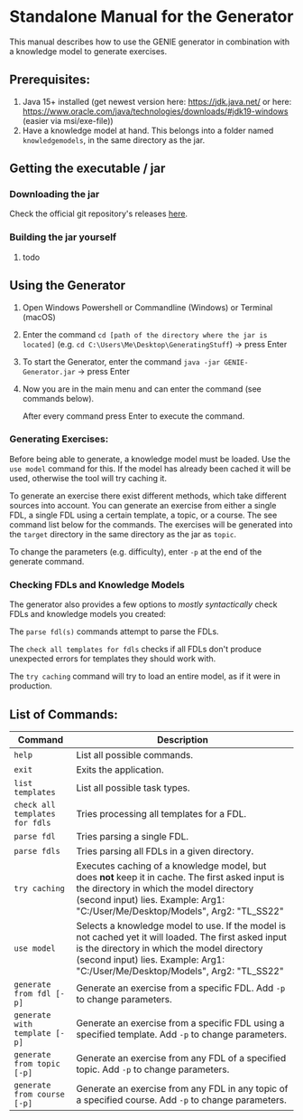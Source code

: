 # Standalone Manual for the Generator

This manual describes how to use the GENIE generator in combination with a knowledge model to
generate exercises.

## Prerequisites:

1. Java 15+ installed (get newest version here: https://jdk.java.net/ or here: https://www.oracle.com/java/technologies/downloads/#jdk19-windows (easier via msi/exe-file))
2. Have a knowledge model at hand. This belongs into a folder named `knowledgemodels`, in the same
   directory as the jar.

## Getting the executable / jar

### Downloading the jar

Check the official git repository's releases [here](https://collaborating.tuhh.de/w-6/forschung/generating/knowledgerepository/-/tree/master/GENIE%20CLI).

### Building the jar yourself

1. todo

## Using the Generator

1. Open Windows Powershell or Commandline (Windows) or Terminal (macOS)
2. Enter the command `cd [path of the directory where the jar is located]` (e.g. `cd C:\Users\Me\Desktop\GeneratingStuff`) -> press Enter
3. To start the Generator, enter the command `java -jar GENIE-Generator.jar` -> press Enter
4. Now you are in the main menu and can enter the command (see commands below).

   After every command press Enter to execute the command.

### Generating Exercises:

Before being able to generate, a knowledge model must be loaded. Use the `use model` command
for this. If the model has already been cached it will be used, otherwise the tool will try caching 
it.

To generate an exercise there exist different methods, which take different sources into account.
You can generate an exercise from either a single FDL, a single FDL using a certain template, a
topic, or a course. The see command list below for the commands. The exercises will be generated
into the `target` directory in the same directory as the jar as `topic`.

To change the parameters (e.g. difficulty), enter `-p` at the end of the generate command.

### Checking FDLs and Knowledge Models

The generator also provides a few options to *mostly syntactically* check FDLs and knowledge models 
you created:

The `parse fdl(s)` commands attempt to parse the FDLs. 

The `check all templates for fdls` checks if all FDLs don't produce unexpected errors for 
templates they should work with.

The `try caching` command will try to load an entire model, as if it were in production.

## List of Commands:

| Command | Description |
|---------|-------------|
| `help` | List all possible commands. |
| `exit` | Exits the application. |
| `list templates` | List all possible task types. |
| `check all templates for fdls` | Tries processing all templates for a FDL. |
| `parse fdl` | Tries parsing a single FDL. |
| `parse fdls` | Tries parsing all FDLs in a given directory. |
| `try caching` | Executes caching of a knowledge model, but does **not** keep it in cache. The first asked input is the directory in which the model directory (second input) lies. Example: Arg1: "C:/User/Me/Desktop/Models", Arg2: "TL_SS22" |
| `use model` | Selects a knowledge model to use. If the model is not cached yet it will loaded. The first asked input is the directory in which the model directory (second input) lies. Example: Arg1: "C:/User/Me/Desktop/Models", Arg2: "TL_SS22"|
| `generate from fdl [-p]` | Generate an exercise from a specific FDL. Add `-p` to change parameters. |
| `generate with template [-p]` | Generate an exercise from a specific FDL using a specified template. Add `-p` to change parameters. |
| `generate from topic [-p]` | Generate an exercise from any FDL of a specified topic. Add `-p` to change parameters. |
| `generate from course [-p]` | Generate an exercise from any FDL in any topic of a specified course. Add `-p` to change parameters. |
